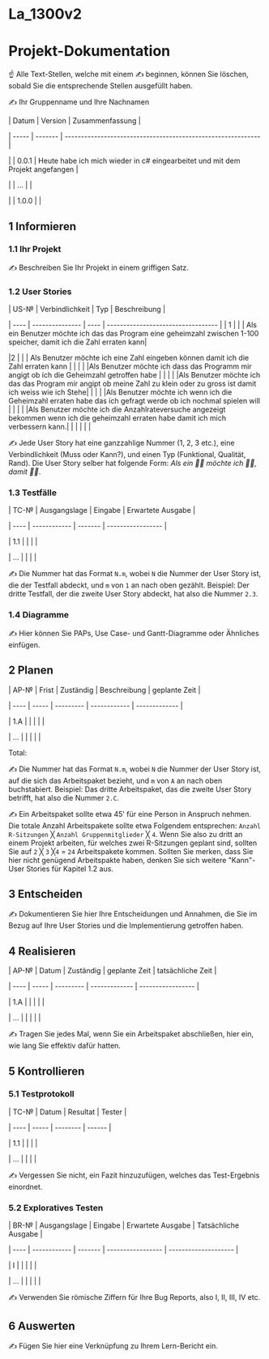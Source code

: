 # La_1300v2
# Projekt-Dokumentation


☝️ Alle Text-Stellen, welche mit einem ✍️ beginnen, können Sie löschen, sobald Sie die entsprechende Stellen ausgefüllt haben.


✍️ Ihr Gruppenname und Ihre Nachnamen


| Datum | Version | Zusammenfassung                                              |

| ----- | ------- | ------------------------------------------------------------ |

|       | 0.0.1   | Heute habe ich mich wieder in c# eingearbeitet und mit dem Projekt angefangen  |

|       | ...     |                                                              |

|       | 1.0.0   |                                                              |


## 1 Informieren


### 1.1 Ihr Projekt


✍️ Beschreiben Sie Ihr Projekt in einem griffigen Satz.


### 1.2 User Stories


| US-№ | Verbindlichkeit | Typ  | Beschreibung                       |

| ---- | --------------- | ---- | ---------------------------------- |
| 1    |                 |      | Als ein Benutzer möchte ich das das Program eine geheimzahl zwischen 1-100 speicher, damit ich die Zahl erraten kann|

|2 |                 |      | Als Benutzer möchte ich eine Zahl eingeben können damit ich die Zahl erraten kann |
| |                 |      |Als Benutzer möchte ich dass das Programm mir angigt ob ich die Geheimzahl getroffen habe |
| |                 |      |Als Benutzer möchte ich das das Program mir angipt ob meine Zahl zu klein oder zu gross ist damit ich weiss wie ich Stehe|
| |                 |      |Als Benutzer möchte ich wenn ich die Geheimzahl erraten habe das ich gefragt werde ob ich nochmal spielen will |
| |                 |      |Als Benutzer möchte ich die Anzahlrateversuche angezeigt bekommen wenn ich die geheimzahl erraten habe damit ich mich verbessern kann.|
| |                 |      |                                    |

✍️ Jede User Story hat eine ganzzahlige Nummer (1, 2, 3 etc.), eine Verbindlichkeit (Muss oder Kann?), und einen Typ (Funktional, Qualität, Rand). Die User Story selber hat folgende Form: *Als ein 🤷‍♂️ möchte ich 🤷‍♂️, damit 🤷‍♂️*.


### 1.3 Testfälle


| TC-№ | Ausgangslage | Eingabe | Erwartete Ausgabe |

| ---- | ------------ | ------- | ----------------- |

| 1.1  |              |         |                   |

| ...  |              |         |                   |


✍️ Die Nummer hat das Format `N.m`, wobei `N` die Nummer der User Story ist, die der Testfall abdeckt, und `m` von `1` an nach oben gezählt. Beispiel: Der dritte Testfall, der die zweite User Story abdeckt, hat also die Nummer `2.3`.


### 1.4 Diagramme


✍️ Hier können Sie PAPs, Use Case- und Gantt-Diagramme oder Ähnliches einfügen.


## 2 Planen


| AP-№ | Frist | Zuständig | Beschreibung | geplante Zeit |

| ---- | ----- | --------- | ------------ | ------------- |

| 1.A  |       |           |              |               |

| ...  |       |           |              |               |


Total: 


✍️ Die Nummer hat das Format `N.m`, wobei `N` die Nummer der User Story ist, auf die sich das Arbeitspaket bezieht, und `m` von `A` an nach oben buchstabiert. Beispiel: Das dritte Arbeitspaket, das die zweite User Story betrifft, hat also die Nummer `2.C`.


✍️ Ein Arbeitspaket sollte etwa 45' für eine Person in Anspruch nehmen. Die totale Anzahl Arbeitspakete sollte etwa Folgendem entsprechen: `Anzahl R-Sitzungen` ╳ `Anzahl Gruppenmitglieder` ╳ `4`. Wenn Sie also zu dritt an einem Projekt arbeiten, für welches zwei R-Sitzungen geplant sind, sollten Sie auf `2` ╳ `3` ╳`4` = `24` Arbeitspakete kommen. Sollten Sie merken, dass Sie hier nicht genügend Arbeitspakte haben, denken Sie sich weitere "Kann"-User Stories für Kapitel 1.2 aus.


## 3 Entscheiden


✍️ Dokumentieren Sie hier Ihre Entscheidungen und Annahmen, die Sie im Bezug auf Ihre User Stories und die Implementierung getroffen haben.


## 4 Realisieren


| AP-№ | Datum | Zuständig | geplante Zeit | tatsächliche Zeit |

| ---- | ----- | --------- | ------------- | ----------------- |

| 1.A  |       |           |               |                   |

| ...  |       |           |               |                   |


✍️ Tragen Sie jedes Mal, wenn Sie ein Arbeitspaket abschließen, hier ein, wie lang Sie effektiv dafür hatten.


## 5 Kontrollieren


### 5.1 Testprotokoll


| TC-№ | Datum | Resultat | Tester |

| ---- | ----- | -------- | ------ |

| 1.1  |       |          |        |

| ...  |       |          |        |


✍️ Vergessen Sie nicht, ein Fazit hinzuzufügen, welches das Test-Ergebnis einordnet.


### 5.2 Exploratives Testen


| BR-№ | Ausgangslage | Eingabe | Erwartete Ausgabe | Tatsächliche Ausgabe |

| ---- | ------------ | ------- | ----------------- | -------------------- |

| I    |              |         |                   |                      |

| ...  |              |         |                   |                      |


✍️ Verwenden Sie römische Ziffern für Ihre Bug Reports, also I, II, III, IV etc.


## 6 Auswerten


✍️ Fügen Sie hier eine Verknüpfung zu Ihrem Lern-Bericht ein.
